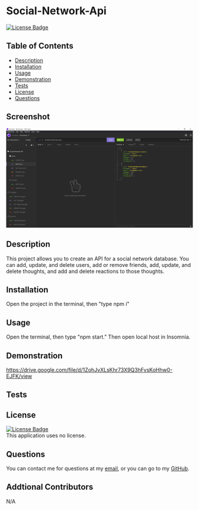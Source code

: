 # Social-Network-Api

  [![License Badge]()]()

  ## Table of Contents
  - [Description](#Description)
  - [Installation](#Installation)
  - [Usage](#Usage)
  - [Demonstration](#Demonstration)
  - [Tests](#Tests)
  - [License](#License)
  - [Questions](#Questions)

  ## Screenshot
  ![Screenshot](./img/s-api-screenshot.png)

  ## Description
  This project allows you to create an API for a social network database. You can add, update, and delete users, add or remove friends, add, update, and delete thoughts, and add and delete reactions to those thoughts.

  ## Installation
  Open the project in the terminal, then "type npm i"

  ## Usage
  Open the terminal, then type "npm start." Then open local host in Insomnia.

  ## Demonstration
  https://drive.google.com/file/d/1ZohJvXLsKhr73X9Q3hFvsKoHhw0-EJFK/view
  
  ## Tests

  ## License
  [![License Badge]()]()
  </br>
  This application uses no license.

  ## Questions
  You can contact me for questions at my [email](mailto:cwishart203@gmail.com), or you can go to my [GitHub](https://github.com/cwishart203).

  ## Addtional Contributors
  N/A
